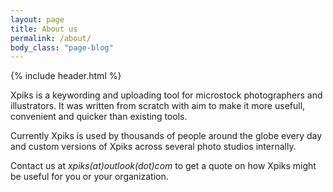 ```yaml
---
layout: page
title: About us
permalink: /about/
body_class: "page-blog"
---
```


{% include header.html %}

<div class="row">
  <div class="small-12">
    <div class="single-post">
      <div class="post-item">
        <div class="post-content">
          <p> Xpiks is a keywording and uploading tool for microstock photographers and illustrators. It was written from scratch with aim to make it more usefull, convenient and quicker than existing tools.
          </p>
          <p>
            Currently Xpiks is used by thousands of people around the globe every day and custom versions of Xpiks across several photo studios internally.
          </p>
          <p>
            Contact us at <i>xpiks(at)outlook(dot)com</i> to get a quote on how Xpiks might be useful for you or your organization.
          </p>
        </div>
      </div>
    </div>
    <!-- /single post -->
  </div>
</div>
